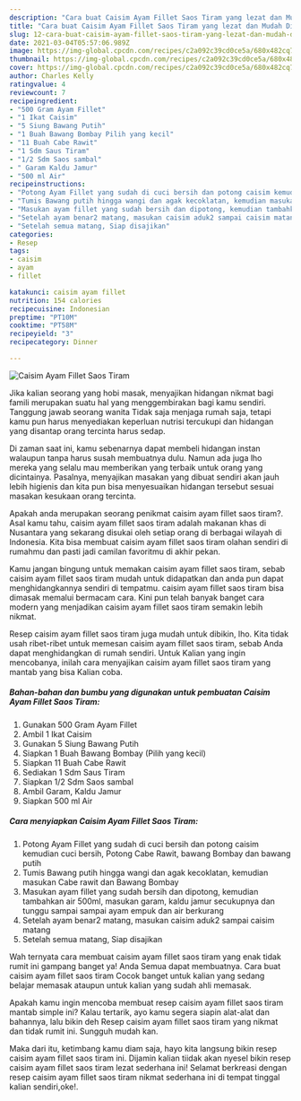 ```yaml
---
description: "Cara buat Caisim Ayam Fillet Saos Tiram yang lezat dan Mudah Dibuat"
title: "Cara buat Caisim Ayam Fillet Saos Tiram yang lezat dan Mudah Dibuat"
slug: 12-cara-buat-caisim-ayam-fillet-saos-tiram-yang-lezat-dan-mudah-dibuat
date: 2021-03-04T05:57:06.989Z
image: https://img-global.cpcdn.com/recipes/c2a092c39cd0ce5a/680x482cq70/caisim-ayam-fillet-saos-tiram-foto-resep-utama.jpg
thumbnail: https://img-global.cpcdn.com/recipes/c2a092c39cd0ce5a/680x482cq70/caisim-ayam-fillet-saos-tiram-foto-resep-utama.jpg
cover: https://img-global.cpcdn.com/recipes/c2a092c39cd0ce5a/680x482cq70/caisim-ayam-fillet-saos-tiram-foto-resep-utama.jpg
author: Charles Kelly
ratingvalue: 4
reviewcount: 7
recipeingredient:
- "500 Gram Ayam Fillet"
- "1 Ikat Caisim"
- "5 Siung Bawang Putih"
- "1 Buah Bawang Bombay Pilih yang kecil"
- "11 Buah Cabe Rawit"
- "1 Sdm Saus Tiram"
- "1/2 Sdm Saos sambal"
- " Garam Kaldu Jamur"
- "500 ml Air"
recipeinstructions:
- "Potong Ayam Fillet yang sudah di cuci bersih dan potong caisim kemudian cuci bersih, Potong Cabe Rawit, bawang Bombay dan bawang putih"
- "Tumis Bawang putih hingga wangi dan agak kecoklatan, kemudian masukan Cabe rawit dan Bawang Bombay"
- "Masukan ayam fillet yang sudah bersih dan dipotong, kemudian tambahkan air 500ml, masukan garam, kaldu jamur secukupnya dan tunggu sampai sampai ayam empuk dan air berkurang"
- "Setelah ayam benar2 matang, masukan caisim aduk2 sampai caisim matang"
- "Setelah semua matang, Siap disajikan"
categories:
- Resep
tags:
- caisim
- ayam
- fillet

katakunci: caisim ayam fillet 
nutrition: 154 calories
recipecuisine: Indonesian
preptime: "PT10M"
cooktime: "PT58M"
recipeyield: "3"
recipecategory: Dinner

---
```



![Caisim Ayam Fillet Saos Tiram](https://img-global.cpcdn.com/recipes/c2a092c39cd0ce5a/680x482cq70/caisim-ayam-fillet-saos-tiram-foto-resep-utama.jpg)

Jika kalian seorang yang hobi masak, menyajikan hidangan nikmat bagi famili merupakan suatu hal yang menggembirakan bagi kamu sendiri. Tanggung jawab seorang  wanita Tidak saja menjaga rumah saja, tetapi kamu pun harus menyediakan keperluan nutrisi tercukupi dan hidangan yang disantap orang tercinta harus sedap.

Di zaman  saat ini, kamu sebenarnya dapat membeli hidangan instan walaupun tanpa harus susah membuatnya dulu. Namun ada juga lho mereka yang selalu mau memberikan yang terbaik untuk orang yang dicintainya. Pasalnya, menyajikan masakan yang dibuat sendiri akan jauh lebih higienis dan kita pun bisa menyesuaikan hidangan tersebut sesuai masakan kesukaan orang tercinta. 



Apakah anda merupakan seorang penikmat caisim ayam fillet saos tiram?. Asal kamu tahu, caisim ayam fillet saos tiram adalah makanan khas di Nusantara yang sekarang disukai oleh setiap orang di berbagai wilayah di Indonesia. Kita bisa membuat caisim ayam fillet saos tiram olahan sendiri di rumahmu dan pasti jadi camilan favoritmu di akhir pekan.

Kamu jangan bingung untuk memakan caisim ayam fillet saos tiram, sebab caisim ayam fillet saos tiram mudah untuk didapatkan dan anda pun dapat menghidangkannya sendiri di tempatmu. caisim ayam fillet saos tiram bisa dimasak memalui bermacam cara. Kini pun telah banyak banget cara modern yang menjadikan caisim ayam fillet saos tiram semakin lebih nikmat.

Resep caisim ayam fillet saos tiram juga mudah untuk dibikin, lho. Kita tidak usah ribet-ribet untuk memesan caisim ayam fillet saos tiram, sebab Anda dapat menghidangkan di rumah sendiri. Untuk Kalian yang ingin mencobanya, inilah cara menyajikan caisim ayam fillet saos tiram yang mantab yang bisa Kalian coba.

<!--inarticleads1-->

##### Bahan-bahan dan bumbu yang digunakan untuk pembuatan Caisim Ayam Fillet Saos Tiram:

1. Gunakan 500 Gram Ayam Fillet
1. Ambil 1 Ikat Caisim
1. Gunakan 5 Siung Bawang Putih
1. Siapkan 1 Buah Bawang Bombay (Pilih yang kecil)
1. Siapkan 11 Buah Cabe Rawit
1. Sediakan 1 Sdm Saus Tiram
1. Siapkan 1/2 Sdm Saos sambal
1. Ambil  Garam, Kaldu Jamur
1. Siapkan 500 ml Air




<!--inarticleads2-->

##### Cara menyiapkan Caisim Ayam Fillet Saos Tiram:

1. Potong Ayam Fillet yang sudah di cuci bersih dan potong caisim kemudian cuci bersih, Potong Cabe Rawit, bawang Bombay dan bawang putih
1. Tumis Bawang putih hingga wangi dan agak kecoklatan, kemudian masukan Cabe rawit dan Bawang Bombay
1. Masukan ayam fillet yang sudah bersih dan dipotong, kemudian tambahkan air 500ml, masukan garam, kaldu jamur secukupnya dan tunggu sampai sampai ayam empuk dan air berkurang
1. Setelah ayam benar2 matang, masukan caisim aduk2 sampai caisim matang
1. Setelah semua matang, Siap disajikan




Wah ternyata cara membuat caisim ayam fillet saos tiram yang enak tidak rumit ini gampang banget ya! Anda Semua dapat membuatnya. Cara buat caisim ayam fillet saos tiram Cocok banget untuk kalian yang sedang belajar memasak ataupun untuk kalian yang sudah ahli memasak.

Apakah kamu ingin mencoba membuat resep caisim ayam fillet saos tiram mantab simple ini? Kalau tertarik, ayo kamu segera siapin alat-alat dan bahannya, lalu bikin deh Resep caisim ayam fillet saos tiram yang nikmat dan tidak rumit ini. Sungguh mudah kan. 

Maka dari itu, ketimbang kamu diam saja, hayo kita langsung bikin resep caisim ayam fillet saos tiram ini. Dijamin kalian tiidak akan nyesel bikin resep caisim ayam fillet saos tiram lezat sederhana ini! Selamat berkreasi dengan resep caisim ayam fillet saos tiram nikmat sederhana ini di tempat tinggal kalian sendiri,oke!.

